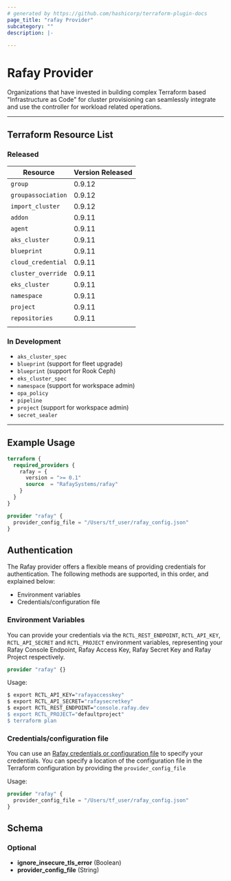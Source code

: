 ```yaml
---
# generated by https://github.com/hashicorp/terraform-plugin-docs
page_title: "rafay Provider"
subcategory: ""
description: |-
  
---
```


# Rafay Provider

Organizations that have invested in building complex Terraform based "Infrastructure as Code" for cluster provisioning can seamlessly integrate and use the controller for workload related operations. 


---

## Terraform Resource List 

### Released 

| Resource                                  | Version Released |
| ----------------------------------------- | ---------------- |
| `group`                                   | 0.9.12           |
| `groupassociation`                        | 0.9.12           |
| `import_cluster`                          | 0.9.12           |
| `addon`                                   | 0.9.11           |
| `agent`                                   | 0.9.11           |
| `aks_cluster`                             | 0.9.11           |
| `blueprint`                               | 0.9.11           |
| `cloud_credential`                        | 0.9.11           |
| `cluster_override`                        | 0.9.11           |
| `eks_cluster`                             | 0.9.11           |
| `namespace`                               | 0.9.11           |
| `project`                                 | 0.9.11           |
| `repositories`                            | 0.9.11           |
| | |

### In Development 

- `aks_cluster_spec`
- `blueprint` (support for fleet upgrade) 
- `blueprint` (support for Rook Ceph) 
- `eks_cluster_spec`
- `namespace` (support for workspace admin)
- `opa_policy` 
- `pipeline`
- `project` (support for workspace admin) 
- `secret_sealer`


---

## Example Usage

```terraform
terraform {
  required_providers {
    rafay = {
      version = ">= 0.1"
      source  = "RafaySystems/rafay"
    }
  }
}

provider "rafay" {
  provider_config_file = "/Users/tf_user/rafay_config.json"
}
```

## Authentication

The Rafay provider offers a flexible means of providing credentials for
authentication. The following methods are supported, in this order, and
explained below:

- Environment variables
- Credentials/configuration file


### Environment Variables

You can provide your credentials via the `RCTL_REST_ENDPOINT`, `RCTL_API_KEY`,
`RCTL_API_SECRET` and `RCTL_PROJECT` environment variables, representing your Rafay
Console Endpoint, Rafay Access Key, Rafay Secret Key and Rafay Project respectively.

```terraform
provider "rafay" {}
```

Usage:

```sh
$ export RCTL_API_KEY="rafayaccesskey"
$ export RCTL_API_SECRET="rafaysecretkey"
$ export RCTL_REST_ENDPOINT="console.rafay.dev
$ export RCTL_PROJECT="defaultproject"
$ terraform plan
```

### Credentials/configuration file

You can use an [Rafay credentials or configuration file](https://docs.rafay.co/cli/config/#config-file) to specify your credentials. You can specify a location of the configuration file in the Terraform configuration by providing the `provider_config_file`  

Usage:

```terraform
provider "rafay" {
  provider_config_file = "/Users/tf_user/rafay_config.json"
}
```

<!-- schema generated by tfplugindocs -->
## Schema

### Optional

- **ignore_insecure_tls_error** (Boolean)
- **provider_config_file** (String)
